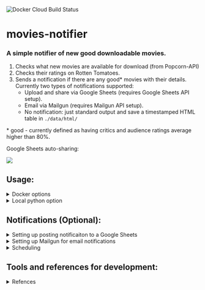 ![Docker Cloud Build Status](https://img.shields.io/docker/cloud/build/artdgn/movies-notifier?label=dockerhub&logo=docker)
# movies-notifier
### A simple notifier of new good downloadable movies.

1. Checks what new movies are available for download (from Popcorn-API)
2. Checks their ratings on Rotten Tomatoes.
3. Sends a notification if there are any good* movies with their details. 
Currently two types of notifications supported:
    - Upload and share via Google Sheets (requires Google Sheets API setup).
    - Email via Mailgun (requires Mailgun API setup).
    - No notification: just standard output and save a timestamped HTML table in `./data/html/`

\* good - currently defined as having critics and audience ratings average higher than 80%.

Google Sheets auto-sharing:

![](https://artdgn.github.io/images/movies-notifier.png)


## Usage:

<details><summary>Docker options</summary>

1. Create a directory for local storage (between runs), e.g. `mkdir ~/your_movies_data`.  
2. Run using `docker run --rm -v ~/your_movies_data:/movies-notifier/data artdgn/movies-notifier`. 
    - With no command line options this will just print the help message.
    - Specify number of movies to scan e.g. `-n 100` to scan, select good movies, and print to screen.
    
</details>
        
<details><summary>Local python option</summary>

1. Git clone this repo and install requirements in a virtual env using `make install`.
3. Run: `python run_cli.py`. 

</details>

## Notifications (Optional):

<details><summary>Setting up posting notificaiton to a Google Sheets</summary>

Refer to the setup in 
[gspread-pandas](https://github.com/aiguofer/gspread-pandas) or [gspread](https://github.com/burnash/gspread)
and than run with `-g your-email@gmail.com` to recieve a share notification with the resulting doc.

</details>

<details><summary>Setting up Mailgun for email notifications</summary>
 
After setting up the account, put the domain, api-key, and recipients in a 
    json in `movies-notifier/data/mailgun/mailgun.json` or just run and check the error message for exact instructions. 
</details>

<details><summary>Scheduling</summary>

Setup a cron job to scan and notify periodically (example script to point the cron at: `scripts/example_cron.sh`)

</details>

## Tools and references for development:
<details><summary>Refences</summary>

- scraping: [Scrapy](https://docs.scrapy.org/en/latest/)
- scraping: [Selector Gadget](https://selectorgadget.com/)
- torrents: [Popcorn-API docs](https://popcornofficial.docs.apiary.io/#)
- emails: [Mailgun examples](https://documentation.mailgun.com/en/latest/api-sending.html#examples)
- google sheets: [gspread](https://github.com/burnash/gspread) and [gspread-pandas](https://github.com/aiguofer/gspread-pandas)
</details>